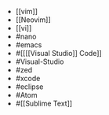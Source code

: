 - [[vim]]
- [[Neovim]]
- [[vi]]
- #nano
- #emacs
- #[[[[Visual Studio]] Code]]
- #Visual-Studio
- #zed
- #xcode
- #eclipse
- #Atom
- #[[Sublime Text]]